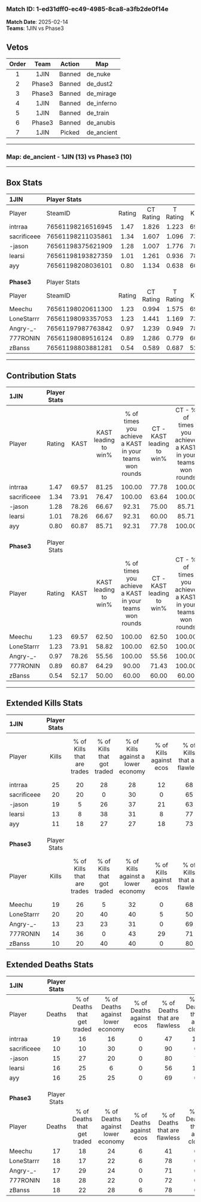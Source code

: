 ### Match ID: 1-ed31dff0-ec49-4985-8ca8-a3fb2de0f14e  
**Match Date**: 2025-02-14  
**Teams**: 1JIN vs Phase3  

## Vetos  

| Order | Team | Action | Map |
| :---: | :--: | :----: | --- |
| 1 | 1JIN | Banned | de_nuke |
| 2 | Phase3 | Banned | de_dust2 |
| 3 | Phase3 | Banned | de_mirage |
| 4 | 1JIN | Banned | de_inferno |
| 5 | 1JIN | Banned | de_train |
| 6 | Phase3 | Banned | de_anubis |
| 7 | 1JIN | Picked | de_ancient |

---  

### **Map**: de_ancient - 1JIN (13) vs Phase3 (10)  
---  

## Box Stats  

| **1JIN**    | Player Stats      |        |           |          |       |       |       |         |        |      |     |
| :- | :- | :-: | :-: | :-: | :-: | :-: | :-: | :-: | :-: | :-: | :-: |
| Player      | SteamID           | Rating | CT Rating | T Rating | KAST  |  ADR  | Kills | Assists | Deaths | K/D  | HS% |
| intrraa     | 76561198216516945 |  1.47  |   1.826   |  1.223   | 69.57 | 118.0 |  25   |    5    |   19   | 1.32 | 52  |
| sacrificeee | 76561198211035861 |  1.34  |   1.607   |  1.096   | 73.91 | 66.8  |  20   |    1    |   10   | 2.00 | 65  |
| -jason      | 76561198375621909 |  1.28  |   1.007   |  1.776   | 78.26 | 82.7  |  19   |    4    |   15   | 1.27 | 47  |
| learsi      | 76561198193827359 |  1.01  |   1.261   |  0.936   | 78.26 | 72.5  |  13   |    7    |   16   | 0.81 | 38  |
| ayy         | 76561198208036101 |  0.80  |   1.134   |  0.638   | 60.87 | 67.8  |  11   |    7    |   16   | 0.69 | 63  |
|             |                   |        |           |          |       |       |       |         |        |      |     |
|             |                   |        |           |          |       |       |       |         |        |      |     |
|             |                   |        |           |          |       |       |       |         |        |      |     |
| **Phase3**  | Player Stats      |        |           |          |       |       |       |         |        |      |     |
| Player      | SteamID           | Rating | CT Rating | T Rating | KAST  |  ADR  | Kills | Assists | Deaths | K/D  | HS% |
| Meechu      | 76561198020611300 |  1.23  |   0.994   |  1.575   | 69.57 | 96.3  |  19   |    7    |   17   | 1.12 | 78  |
| LoneStarrr  | 76561198093357053 |  1.23  |   1.441   |  1.169   | 73.91 | 87.1  |  20   |    3    |   18   | 1.11 | 70  |
| Angry-_-    | 76561197987763842 |  0.97  |   1.239   |  0.949   | 78.26 | 64.1  |  13   |    9    |   17   | 0.76 | 30  |
| 777RONIN    | 76561198089516124 |  0.89  |   1.286   |  0.779   | 60.87 | 74.7  |  14   |    9    |   18   | 0.78 | 57  |
| zBanss      | 76561198803881281 |  0.54  |   0.589   |  0.687   | 52.17 | 40.8  |  10   |    3    |   18   | 0.56 | 30  |
---  

## Contribution Stats  

| **1JIN**    | Player Stats |       |                      |                                                        |                           |                                                             |                          |                                                            |
| :- | :-: | :-: | :-: | :-: | :-: | :-: | :-: | :-: |
| Player      |    Rating    | KAST  | KAST leading to win% | % of times you achieve a KAST in your teams won rounds | CT - KAST leading to win% | CT - % of times you achieve a KAST in your teams won rounds | T - KAST leading to win% | T - % of times you achieve a KAST in your teams won rounds |
| intrraa     |     1.47     | 69.57 |        81.25         |                         100.00                         |           77.78           |                           100.00                            |          85.71           |                           100.00                           |
| sacrificeee |     1.34     | 73.91 |        76.47         |                         100.00                         |           63.64           |                           100.00                            |          100.00          |                           100.00                           |
| -jason      |     1.28     | 78.26 |        66.67         |                         92.31                          |           75.00           |                            85.71                            |          60.00           |                           100.00                           |
| learsi      |     1.01     | 78.26 |        66.67         |                         92.31                          |           60.00           |                            85.71                            |          75.00           |                           100.00                           |
| ayy         |     0.80     | 60.87 |        85.71         |                         92.31                          |           77.78           |                           100.00                            |          100.00          |                           83.33                            |
|             |              |       |                      |                                                        |                           |                                                             |                          |                                                            |
|             |              |       |                      |                                                        |                           |                                                             |                          |                                                            |
|             |              |       |                      |                                                        |                           |                                                             |                          |                                                            |
| **Phase3**  | Player Stats |       |                      |                                                        |                           |                                                             |                          |                                                            |
| Player      |    Rating    | KAST  | KAST leading to win% | % of times you achieve a KAST in your teams won rounds | CT - KAST leading to win% | CT - % of times you achieve a KAST in your teams won rounds | T - KAST leading to win% | T - % of times you achieve a KAST in your teams won rounds |
| Meechu      |     1.23     | 69.57 |        62.50         |                         100.00                         |           62.50           |                           100.00                            |          62.50           |                           100.00                           |
| LoneStarrr  |     1.23     | 73.91 |        58.82         |                         100.00                         |           62.50           |                           100.00                            |          55.56           |                           100.00                           |
| Angry-_-    |     0.97     | 78.26 |        55.56         |                         100.00                         |           55.56           |                           100.00                            |          55.56           |                           100.00                           |
| 777RONIN    |     0.89     | 60.87 |        64.29         |                         90.00                          |           71.43           |                           100.00                            |          57.14           |                           80.00                            |
| zBanss      |     0.54     | 52.17 |        50.00         |                         60.00                          |           60.00           |                            60.00                            |          42.86           |                           60.00                            |
---  

## Extended Kills Stats  

| **1JIN**    | Player Stats |                            |                            |                                    |                         |                              |                                 |                                       |                    |           |
| :- | :-: | :-: | :-: | :-: | :-: | :-: | :-: | :-: | :-: | :-: |
| Player      |    Kills     | % of Kills that are trades | % of Kills that got traded | % of Kills against a lower economy | % of Kills against ecos | % of Kills that are flawless | % of Kills that are close duels | % of Kills that are assisted by flash | Pistol Round Kills | AWP Kills |
| intrraa     |      25      |             20             |             28             |                 28                 |           12            |              68              |                4                |                   4                   |         3          |     5     |
| sacrificeee |      20      |             20             |             0              |                 30                 |            0            |              65              |                5                |                   0                   |         1          |     2     |
| -jason      |      19      |             5              |             26             |                 37                 |           21            |              63              |                5                |                   0                   |         1          |     0     |
| learsi      |      13      |             8              |             38             |                 31                 |            8            |              77              |                0                |                   8                   |         2          |     4     |
| ayy         |      11      |             18             |             27             |                 27                 |           18            |              73              |                0                |                   0                   |         0          |     0     |
|             |              |                            |                            |                                    |                         |                              |                                 |                                       |                    |           |
|             |              |                            |                            |                                    |                         |                              |                                 |                                       |                    |           |
|             |              |                            |                            |                                    |                         |                              |                                 |                                       |                    |           |
| **Phase3**  | Player Stats |                            |                            |                                    |                         |                              |                                 |                                       |                    |           |
| Player      |    Kills     | % of Kills that are trades | % of Kills that got traded | % of Kills against a lower economy | % of Kills against ecos | % of Kills that are flawless | % of Kills that are close duels | % of Kills that are assisted by flash | Pistol Round Kills | AWP Kills |
| Meechu      |      19      |             26             |             5              |                 32                 |            0            |              68              |                5                |                   0                   |         5          |     0     |
| LoneStarrr  |      20      |             20             |             40             |                 40                 |            5            |              50              |               15                |                  10                   |         1          |     0     |
| Angry-_-    |      13      |             23             |             23             |                 31                 |            0            |              69              |               15                |                   8                   |         1          |     0     |
| 777RONIN    |      14      |             36             |             0              |                 43                 |           29            |              71              |                0                |                  14                   |         0          |     0     |
| zBanss      |      10      |             20             |             40             |                 40                 |            0            |              80              |                0                |                   0                   |         2          |     7     |
## Extended Deaths Stats  

| **1JIN**    | Player Stats |                             |                                   |                          |                               |                            |                           |               |
| :- | :-: | :-: | :-: | :-: | :-: | :-: | :-: | :-: |
| Player      |    Deaths    | % of Deaths that get traded | % of Deaths against lower economy | % of Deaths against ecos | % of Deaths that are flawless | % of Deaths that are close | % of Deaths while blinded | Deaths to AWP |
| intrraa     |      19      |             16              |                16                 |            0             |              47               |             11             |             5             |       1       |
| sacrificeee |      10      |             10              |                30                 |            0             |              90               |             0              |            10             |       1       |
| -jason      |      15      |             27              |                20                 |            0             |              80               |             7              |             0             |       3       |
| learsi      |      16      |             25              |                 6                 |            0             |              56               |             13             |             6             |       1       |
| ayy         |      16      |             25              |                25                 |            0             |              69               |             6              |            13             |       1       |
|             |              |                             |                                   |                          |                               |                            |                           |               |
|             |              |                             |                                   |                          |                               |                            |                           |               |
|             |              |                             |                                   |                          |                               |                            |                           |               |
| **Phase3**  | Player Stats |                             |                                   |                          |                               |                            |                           |               |
| Player      |    Deaths    | % of Deaths that get traded | % of Deaths against lower economy | % of Deaths against ecos | % of Deaths that are flawless | % of Deaths that are close | % of Deaths while blinded | Deaths to AWP |
| Meechu      |      17      |             18              |                24                 |            6             |              41               |             6              |             6             |       2       |
| LoneStarrr  |      18      |             17              |                22                 |            6             |              78               |             0              |             0             |       3       |
| Angry-_-    |      17      |             29              |                24                 |            0             |              71               |             6              |             0             |       3       |
| 777RONIN    |      18      |             28              |                22                 |            0             |              72               |             0              |             0             |       1       |
| zBanss      |      18      |             22              |                28                 |            6             |              78               |             6              |             6             |       2       |
